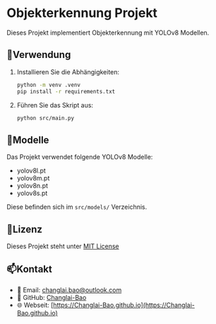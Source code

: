 # Objekterkennung Projekt

Dieses Projekt implementiert Objekterkennung mit YOLOv8 Modellen.

## 🚀Verwendung

1. Installieren Sie die Abhängigkeiten:

   ```bash
   python -m venv .venv
   pip install -r requirements.txt
   ```

2. Führen Sie das Skript aus:

   ```bash
   python src/main.py
   ```

## 📁Modelle

Das Projekt verwendet folgende YOLOv8 Modelle:

- yolov8l.pt
- yolov8m.pt 
- yolov8n.pt
- yolov8s.pt

Diese befinden sich im `src/models/` Verzeichnis.

## 📜Lizenz

Dieses Projekt steht unter [MIT License](LICENSE)

## 📫Kontakt

- 📧 Email: [changlai.bao@outlook.com](mailto:changlai.bao@outlook.com)
- 🐙 GitHub: [Changlai-Bao](https://github.com/Changlai-Bao)
- 🌐 Webseit: [https://Changlai-Bao.github.io](https://Changlai-Bao.github.io)